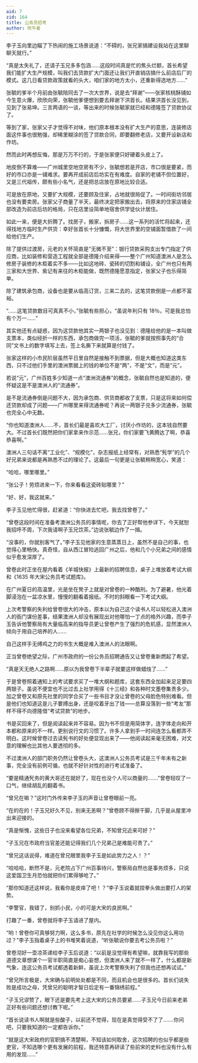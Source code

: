 ```yaml
---
aid: 7
zid: 164
title: 公务员招考
author: 吹牛者
---
```


李子玉向里边瞄了下热闹的施工场景说道：“不碍的，张兄家搞建设我站在这里聊聊天就行。”

“真是太失礼了，还请子玉兄多多包涵……这段时间真是忙的焦头烂额，首长希望我们能扩大生产规模，叫我们去货款扩大门面还让我们开直销店搞什么前店后厂的模式。这几日看贷款政策就看的头大，咱们家的地方太小，还重新得选地方……”

张毓的爹半个月前由张毓陪同去了一次大世界，说是去“拜谢”――张家核桃酥铺如今生意火爆，欣欣向荣，张毓他爹便想到要去拜谢下洪首长。结果洪首长没见到，见到了张易坤。三言两语的一谈，等出来的时候张毓家就已经和德隆签了贷款协议了。

等到了家，张家父子才觉得不对味，他们原本根本没有扩大生产的意思，连装修店面这件事也很勉强，却稀里糊涂的签了贷款合同，即要翻修老店，又要开设新店和作坊。

然而此时再想反悔，那是万万不行的，于是张家便只好硬着头皮上了。

地皮倒不算难――广州城里空地空房有不少，张毓想若是开店，市口很是要紧，而好的市口亦是一铺难求。要再开成前店后坊实在有难度。自家的老铺不但位置好，又是三代祖传，颇有些小名气，还是把总店放在原地比较合适。

可是放在原地，又要扩大规模，还要顾及住家，占地就很局促了。一时间街坊邻居也没有要卖房。张家父子商量了半天，最终决定把家搬出去，将原来的住家店铺全部改造为前店后坊的格局，只在店里设简单地宿舍供学徒伙计居住。

如此一来，便是大折腾了。找房子，搬家，拆房子……这一系列的活忙将起来，还得找地方临时生产供货：幸好张首长十分慷慨，将大世界里的空铺面暂借款了一间给他们生产。

除了提供过渡房，元老的关怀简直是“无微不至”：银行贷款采购支出专门指定了供应商，比如装修和营造工程就全部是德隆介绍来得――整个广州知道澳洲人是怎么修房子装修的木柜着实不多――比如这地砖、瓷砖的切割和铺设，全广州也只有两三家和大世界、紫记有来往的木柜能做，既然德隆愿意指定，张家父子也乐得简单。

除了建筑承包商，设备也是要从临高订货，三来二去的，这笔贷款倒是一点都不富裕。

“……这笔贷款数目可真真不小，”张毓有些担心，“虽说年利只有 18％，可是我总怕有个万一……”

其实他还有点疑惑，因为这贷款他其实一两银子也没见到：德隆给他的是一本叫做支票本，类似经折一样的东西，承包商做完一项活，张毓的爹就按照事先的“合同”文书上的数字填写上去，签上名撕下来就算是付钱了。

张家这样的小市民阶层虽然平日里自然是接触不到票据，但是大概也知道这类东西，只不过他们手里的澳洲票据上的钱的单位不是“两”，不是“文”，而是“元”。

若说“元”，广州百姓多少知道一点“澳洲流通券”的概念，张毓自然也是知道的，便怀疑这是不是澳洲人的“流通券”。

是不是流通券倒是问题不大，因为承包商、供货商都收了支票，只是这将来如何偿还贷款却成了问题――广州哪里来得流通券呢？再说一两银子兑多少流通券，张毓也完全心中无数。

“你也知道澳洲人……不，首长们最是喜欢大工厂，讨厌小作坊的，这本钱自然要大。不过首长们既然把你们家拿来作示范……张兄，你们家要飞黄腾达了啊，恭喜恭喜啊。”

澳洲人三句话不离“工业化”、“规模化”，杂志报纸上经常有，对熟悉“髡学”的几个好兄弟来说都是再熟悉不过的理论了。这最后一句更是让张毓稍稍宽心，笑道：

“哈哈，哪里哪里。”

“张公子！劳烦进来一下，你来看看这瓷砖贴哪里？”

“好，好，我这就来。”

李子玉见他忙得很，赶紧道：“你快进去忙吧，我去找曾卷了。”

“曾卷这段时间在准备考澳洲公务员的事情呢，你去了正好帮他参详下，今天就恕我招呼不周，下次我请啊子玉兄饮茶。”边说张毓边作了一揖。

“没事的，你就别客气了。”李子玉见他家的生意蒸蒸日上，虽然不是自己的事，也觉得心里畅快。真奇怪，自从西江冒险逃回广州之后，他和几个小兄弟之间的感情似乎愈发深厚了。

曾卷此时正坐在屋内看着《羊城快报》上最新的招聘信息，桌子上堆放着考试大纲和《1635 年大宋公务员考试题库》。

在广州夏日的高温里，光是坐在凳子上就是对曾卷的一种酷刑。为了避暑，他光着脚浸泡在一盆凉水里，慢慢的翻看着报纸。不时的斜眼看一下考试大纲。

上次考警察的失利给曾卷很大的冲击，原本以为自己这个读书人可以轻松进入澳洲人的衙门谋份差事，结果澳洲人却没有展现出对他哪怕一丁点的格外兴趣，而李子玉告诉他警察局有大量临高来的指导员更让曾卷产生了强烈的危机感，显然澳洲人倾向于用自己培养的人……

自己这样手无缚鸡之力的书生大概是难入澳洲人的法眼啊。

正当曾卷绝望之际，广州市政府的一份公务员招聘通告又让曾卷重新燃起了希望。

“真是天无绝人之路啊……原以为我曾卷下半辈子就要这样做蜡烛了……”

于是曾卷照着通知上的考试要求买了一堆大纲和题库，这套东西全加起来足足要四两银子。虽说不便宜也不比过去上社学用得《十三经》和各种时文墨卷集贵多少。加之曾卷又和原先社里的同学合买了一些书目才没让曾卷的父母脸色特别难看。但是他们也知道这是儿子要搏出身，还是咬着牙出了钱――总算没落到一些“考友”那样不得不向德隆借“考试贷款”的地步。

书是买回来了，但是阅读起来并不容易。因为书不但是用简体字，连字体走向和开本都和原来的不一样。更别说行文的习惯了。许多人拿到手一时间连怎么看都弄不明白。这时候曾卷过去读髡书的好处便显现出来了――他阅读起来毫无困难，对文意的理解也比其他人要透彻的多。

不过澳洲人的部门职务仍然让曾卷头大，这澳洲人公务员考试是三千年未有之新事，完全没有前例可循，也就不好针对性的进行考试准备了。

“要是精通髠务的黄大哥还在就好了，现在也没个人可以商量的…….”曾卷轻叹了一口气，继续胡乱的翻着书。

“曾兄在嘛？”这时门外传来李子玉的声音让曾卷眼前一亮。

“在的在的！子玉兄好久不见，别来无恙啊？”曾卷顾不得擦干脚，几乎是从屋里冲出来迎接的。

“真是惭愧，这些日子也没来看望各位兄弟，不知曾兄近来可好？”

“子玉兄在市政府当官差还能记得我们几个兄弟己是难能可贵了。”

“曾兄这话说得，难道在曾兄眼里我李子玉是如此势力之人！？”

“哈哈哈，断然不是，元老院占下广州百事待兴，警察局自然也是事务烦多，只说这爱国卫生月恐怕就把你们累得够呛了。”

“那你知道还这样说，我看你是皮痒了吧！？”李子玉说着就捏拳头做出要打人的架势。

“李警官，我错了，别抓小民，小的可是大宋的良民啊。”

打趣了一番，曾卷就将李子玉请进了屋内。

“哟！曾卷你可真够努力啊，这么多书，原先在社学的时候怎么没见你这么用功过？”李子玉指着桌子上的书堆笑着说道，“听张毓说你要去考公务员啦？”

曾卷沏好一壶凉茶递给李子玉后说道：“以前是没觉得有希望嘛，就靠我写的那些道德文章想谋个一官半职简直是痴心妄想，但澳洲人来了就不一样了，什么都是新气象，连这公务员考试都透着新鲜，虽说上次考警察失利了但我也还想再试试。”

“曾兄所言极是，大宋确与前明处处都是不同，而且机会也是很多的。首长们说失败是成功之母，凭曾兄的聪明才智日后定有一番锦绣前程。”

“子玉兄谬赞了，眼下还是要先考上这大宋的公务员要紧……子玉兄今日前来老弟正好有些问题还想讨教下呢。”

“首长说读书人啊就是些酸子，以前还不觉得，现在是真觉得受不了了…….你问吧，只要我知道的一定都告诉你。”

“就是这大宋政府的官职搞不清楚啊，不知该如何取舍，这次招聘的也似乎都是些吏官，不知选哪个更有发展的前程，我还特意再研读了些前宋的史料也没有什么有用的发现……”
